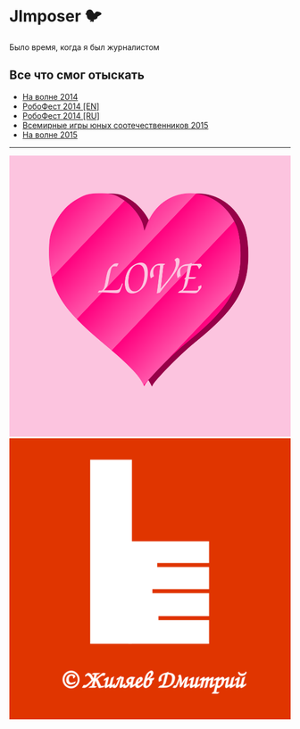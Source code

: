# JImposer :bird: 
Было время, когда я был журналистом

## Все что смог отыскать
* [На волне 2014](Фестиваль%202014/GAZETA_SOROKA_NA_VOLNE_2014.pdf)
* [РобоФест 2014 [EN]](РобоФест%202014/EN.pdf)
* [РобоФест 2014 [RU]](РобоФест%202014/RU.pdf)
* [Всемирные игры юных соотечественников 2015](Соревы%202015/main.pdf)
* [На волне 2015](Фестиваль%202015/Релиз/Пестрая%20Сорока%202015.pdf)

---
![love.svg](love.svg)
![logo.svg](logo.svg)
